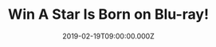 ---
campaign-uuid: "c-93a3d5bb-0f51-4485-9c0a-a83d15d85449"
type: "Competition"
category: "Entertainment"
date: "2019-02-19T09:00:00.000Z"
end-date: "2019-03-19T23:59:00.000Z"
disable-form: false
is_promoted: false
has_entry_page: true
title: "Win A Star Is Born on Blu-ray!"
competition-description: "<p>We have in our hands the movie from the amazing stars\
  \ four-time Oscar nominee Bradley Cooper (\"American Sniper,\" \"American Hustle,\"\
  \ \"Silver Linings Playbook\") and multiple award-winning, Oscar-nominated music\
  \ superstar Lady Gaga: A Star Is Born to give away to one of lucky members!</p>\r\
  \n<p>A total emotional knockout you won’t want to miss… click below for a chance\
  \ to win!</p>"
hero-header: "Win A Star Is Born on Blu-ray!"
terms-confirmation: "N/A"
banner-img: "https://assets.expresslyapp.com/asset-6d8c8319-ba9c-45f9-a1ce-dae28c9b3b26.jpg"
logo-left-href: "http://club.expressly.io"
logo-left-image: "https://assets.expresslyapp.com/asset-bf61fbf2-c9e5-4ad6-9a2e-7285fd584778.jpg"
logo-left-title: "Expressly Club"
bg-image-hero: "https://assets.expresslyapp.com/asset-ed7f1814-6aef-41c9-813d-bddedf9c2b9b.jpg"
bg-image-first: "https://assets.expresslyapp.com/asset-b50cd272-5d78-4d6e-ae27-4b0564fab5d3.jpg"
section1-content: "<p>In “A Star Is Born,” Bradley Cooper and Lady Gaga fuse their\
  \ considerable talents to depict the raw and passionate tale of Jack and Ally, two\
  \ artistic souls coming together, on stage and in life. Theirs is a complex journey\
  \ through the beauty and the heartbreak of a relationship struggling to survive.</p>\r\
  \n<p>Get your weekend sorted by the chance of winning the 5 stars movie A Star Is\
  \ Born now. Enter the form below and it could be coming home with you. Good luck!</p>"
entry-title: "Win A Star Is Born on Blu-ray!"
entry-content: "Enter the draw to win A Star Is Born on Blu-ray  by completing the\
  \ form below before 23:59 on 19th March 2019."
has-winner: false
prize-description: "A Star Is Born on Blu-ray."
special-conditions: "Multiple entries are allowed up to one every day.\r\nThis competition\
  \ is also available on: https://aaa.nme.com/competitions/\r\na-star-is-born-blu-ray"
country-restrictions:
- "GB"
---
